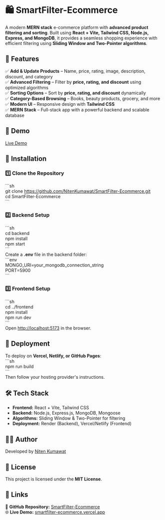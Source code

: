# 🛍️ SmartFilter-Ecommerce  

A modern **MERN stack** e-commerce platform with **advanced product filtering and sorting**. Built using **React + Vite, Tailwind CSS, Node.js, Express, and MongoDB**, it provides a seamless shopping experience with efficient filtering using **Sliding Window and Two-Pointer algorithms**.  

## 🚀 Features  

✅ **Add & Update Products** – Name, price, rating, image, description, discount, and category  
✅ **Advanced Filtering** – Filter by **price, rating, and discount** using optimized algorithms  
✅ **Sorting Options** – Sort by **price, rating, and discount** dynamically  
✅ **Category-Based Browsing** – Books, beauty products, grocery, and more  
✅ **Modern UI** – Responsive design with **Tailwind CSS**  
✅ **MERN Stack** – Full-stack app with a powerful backend and scalable database  

## 🎥 Demo  

[Live Demo](https://smart-filter-ecommerce.vercel.app/)  

## 📂 Installation  

### 1️⃣ Clone the Repository  
\```sh  
git clone https://github.com/NitenKumawat/SmartFilter-Ecommerce.git  
cd SmartFilter-Ecommerce  
\```  

### 2️⃣ Backend Setup  
\```sh  
cd backend  
npm install  
npm start  
\```  
Create a **.env** file in the backend folder:  
\```env  
MONGO_URI=your_mongodb_connection_string  
PORT=5900  
\```  

### 3️⃣ Frontend Setup  
\```sh  
cd ../frontend  
npm install  
npm run dev  
\```  
Open [http://localhost:5173](http://localhost:5173) in the browser.  

## 🚀 Deployment  

To deploy on **Vercel, Netlify, or GitHub Pages**:  
\```sh  
npm run build  
\```  
Then follow your hosting provider's instructions.  

## 🛠️ Tech Stack  

- **Frontend:** React + Vite, Tailwind CSS  
- **Backend:** Node.js, Express.js, MongoDB, Mongoose  
- **Algorithms:** Sliding Window & Two-Pointer for filtering  
- **Deployment:** Render (Backend), Vercel/Netlify (Frontend)  



## 👨‍💻 Author  

Developed by [Niten Kumawat](https://github.com/NitenKumawat)  

## 📜 License  

This project is licensed under the **MIT License**.  

## 🔗 Links  

📂 **GitHub Repository:** [SmartFilter-Ecommerce](https://github.com/NitenKumawat/SmartFilter-Ecommerce)  
🌐 **Live Demo:** [smartfilter-ecommerce.vercel.app](https://smart-filter-ecommerce.vercel.app/)   
